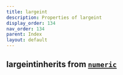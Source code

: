 ```yaml
---
title: largeint
description: Properties of largeint
display_order: 134
nav_order: 134
parent: Index
layout: default
---
```


## largeintinherits from [`numeric`](./numeric.html)
